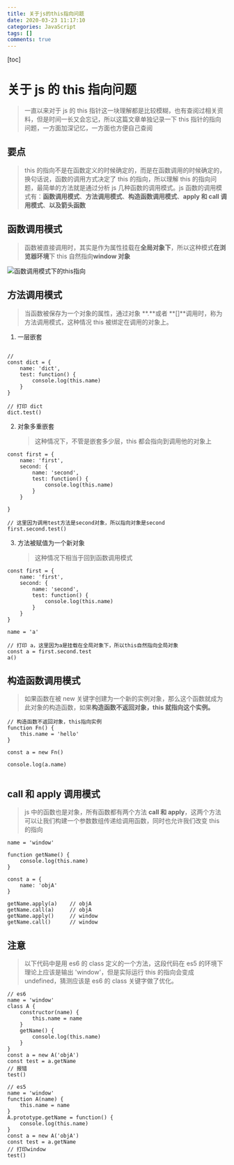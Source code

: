 ```yaml
---
title: 关于js的this指向问题
date: 2020-03-23 11:17:10
categories: JavaScript
tags: []
comments: true
---
```


[toc]

# 关于 js 的 this 指向问题

> 一直以来对于 js 的 this 指针这一块理解都是比较模糊，也有查阅过相关资料，但是时间一长又会忘记，所以这篇文章单独记录一下 this 指针的指向问题，一方面加深记忆，一方面也方便自己查阅

## 要点

> this 的指向不是在函数定义的时候确定的，而是在函数调用的时候确定的，换句话说，函数的调用方式决定了 this 的指向，所以理解 this 的指向问题，最简单的方法就是通过分析 js 几种函数的调用模式。js 函数的调用模式有：**函数调用模式**、**方法调用模式**、**构造函数调用模式**、**apply 和 call 调用模式**、**以及箭头函数**

## 函数调用模式

> 函数被直接调用时，其实是作为属性挂载在**全局对象下**，所以这种模式**在浏览器环境**下 this 自然指向**window 对象**

![函数调用模式下的this指向](https://tva1.sinaimg.cn/large/00831rSTgy1gd42s9x2hrj30ht03kdg1.jpg)

## 方法调用模式

> 当函数被保存为一个对象的属性，通过对象 **.**或者 **[]**调用时，称为方法调用模式，这种情况 this 被绑定在调用的对象上。

1. 一层嵌套

```

//
const dict = {
    name: 'dict',
    test: function() {
        console.log(this.name)
    }
}

// 打印 dict
dict.test()

```

2. 对象多重嵌套
   > 这种情况下，不管是嵌套多少层，this 都会指向到调用他的对象上

```
const first = {
    name: 'first',
    second: {
        name: 'second',
        test: function() {
            console.log(this.name)
        }
    }

}

// 这里因为调用test方法是second对象，所以指向对象是second
first.second.test()
```

3. 方法被赋值为一个新对象
   > 这种情况下相当于回到函数调用模式

```
const first = {
    name: 'first',
    second: {
        name: 'second',
        test: function() {
            console.log(this.name)
        }
    }
}

name = 'a'

// 打印 a，这里因为a是挂载在全局对象下，所以this自然指向全局对象
const a = first.second.test
a()
```

## 构造函数调用模式

> 如果函数在被 new 关键字创建为一个新的实例对象，那么这个函数就成为此对象的构造函数，如果**构造函数不返回对象，this 就指向这个实例。**

```
// 构造函数不返回对象，this指向实例
function Fn() {
    this.name = 'hello'
}

const a = new Fn()

console.log(a.name)


```

## call 和 apply 调用模式

> js 中的函数也是对象，所有函数都有两个方法 **call 和 apply**，这两个方法可以让我们构建一个参数数组传递给调用函数，同时也允许我们改变 this 的指向

```
name = 'window'

function getName() {
    console.log(this.name)
}

const a = {
    name: 'objA'
}

getName.apply(a)    // objA
getName.call(a)     // objA
getName.apply()     // window
getName.call()      // window
```

## 注意

> 以下代码中是用 es6 的 class 定义的一个方法，这段代码在 es5 的环境下理论上应该是输出 'window'，但是实际运行 this 的指向会变成 undefined，猜测应该是 es6 的 class 关键字做了优化。

```
// es6
name = 'window'
class A {
    constructor(name) {
        this.name = name
    }
    getName() {
        console.log(this.name)
    }
}
const a = new A('objA')
const test = a.getName
// 报错
test()

// es5
name = 'window'
function A(name) {
    this.name = name
}
A.prototype.getName = function() {
    console.log(this.name)
}
const a = new A('objA')
const test = a.getName
// 打印window
test()
```
